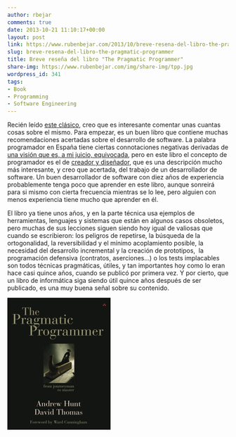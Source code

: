 ```yaml
---
author: rbejar
comments: true
date: 2013-10-21 11:10:17+00:00
layout: post
link: https://www.rubenbejar.com/2013/10/breve-resena-del-libro-the-pragmatic-programmer/
slug: breve-resena-del-libro-the-pragmatic-programmer
title: Breve reseña del libro "The Pragmatic Programmer"
share-img: https://www.rubenbejar.com/img/share-img/tpp.jpg
wordpress_id: 341
tags:
- Book
- Programming
- Software Engineering
---
```


Recién leído [este clásico](http://pragprog.com/the-pragmatic-programmer), creo que es interesante comentar unas cuantas cosas sobre el mismo. Para empezar, es un buen libro que contiene muchas recomendaciones acertadas sobre el desarrollo de software. La palabra programador en España tiene ciertas connotaciones negativas derivadas de [una visión que es, a mi juicio, equivocada](https://www.rubenbejar.com/2013/04/programar-no-es-poner-ladrillos/), pero en este libro el concepto de programador es el de [creador y diseñador](http://www.paulgraham.com/hp.html), que es una descripción mucho más interesante, y creo que acertada, del trabajo de un desarrollador de software. Un buen desarrollador de software con diez años de experiencia probablemente tenga poco que aprender en este libro, aunque sonreirá para si mismo con cierta frecuencia mientras se lo lee, pero alguien con menos experiencia tiene mucho que aprender en él.

El libro ya tiene unos años, y en la parte técnica usa ejemplos de herramientas, lenguajes y sistemas que están en algunos casos obsoletos, pero muchas de sus lecciones siguen siendo hoy igual de valiosas que cuando se escribieron: los peligros de repetirse, la búsqueda de la ortogonalidad, la reversibilidad y el mínimo acoplamiento posible, la necesidad del desarrollo incremental y la creación de prototipos,  la programación defensiva (contratos, aserciones...) o los tests implacables son todos técnicas pragmáticas, útiles, y tan importantes hoy como lo eran hace casi quince años, cuando se publicó por primera vez. Y por cierto, que un libro de informática siga siendo útil quince años después de ser publicado, es una muy buena señal sobre su contenido.

![Portada](/img/thumbs/tpp.jpg)
